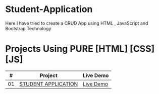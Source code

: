 # Student-Application
Here I have tried to create a CRUD App using HTML , JavaScript and Bootstrap Technology

# Projects Using PURE [HTML] [CSS] [JS]


|  #  | Project                                                                                                                     | Live Demo                                                                         |
| :-: | --------------------------------------------------------------------------------------------------------------------------- | --------------------------------------------------------------------------------- |
| 01  | [STUDENT APPLICATION](https://github.com/VrushaliUphade/Student-Application/blob/master/index.html)                             | [Live Demo](https://bloivating-major.github.io/FrontEnd-Projects/Project%201%20CSS%20Section/index.html)               |

